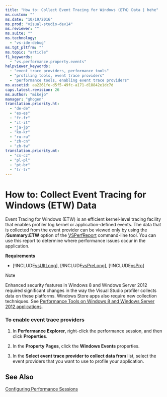 ```yaml
---
title: "How to: Collect Event Tracing for Windows (ETW) Data | hehe"
ms.custom: ""
ms.date: "10/19/2016"
ms.prod: "visual-studio-dev14"
ms.reviewer: ""
ms.suite: ""
ms.technology: 
  - "vs-ide-debug"
ms.tgt_pltfrm: ""
ms.topic: "article"
f1_keywords: 
  - "vs.performance.property.events"
helpviewer_keywords: 
  - "event trace providers, performance tools"
  - "profiling tools, event trace providers"
  - "performance tools, enabling event trace providers"
ms.assetid: aa2261fe-d5f5-49fc-a171-d18842e1dc7d
caps.latest.revision: 26
ms.author: "mikejo"
manager: "ghogen"
translation.priority.ht: 
  - "de-de"
  - "es-es"
  - "fr-fr"
  - "it-it"
  - "ja-jp"
  - "ko-kr"
  - "ru-ru"
  - "zh-cn"
  - "zh-tw"
translation.priority.mt: 
  - "cs-cz"
  - "pl-pl"
  - "pt-br"
  - "tr-tr"
---
```

# How to: Collect Event Tracing for Windows (ETW) Data
Event Tracing for Windows (ETW) is an efficient kernel-level tracing facility that enables profiler log kernel or application-defined events. The data that is collected from the event provider can be viewed only by using the /**Summary:ETW** option of the [VSPerfReport](../profiling/vsperfreport.md) command-line tool. You can use this report to determine where performance issues occur in the application.  
  
 **Requirements**  
  
-   [!INCLUDE[vsUltLong](../code-quality/includes/vsultlong_md.md)], [!INCLUDE[vsPreLong](../code-quality/includes/vsprelong_md.md)], [!INCLUDE[vsPro](../code-quality/includes/vspro_md.md)]  
  
> [!NOTE]
>  Enhanced security features in Windows 8 and Windows Server 2012 required significant changes in the way the Visual Studio profiler collects data on these platforms. Windows Store apps also require new collection techniques. See [Performance Tools on Windows 8 and Windows Server 2012 applications](../profiling/performance-tools-on-windows-8-and-windows-server-2012-applications.md).  
  
### To enable event trace providers  
  
1.  In **Performance Explorer**, right-click the performance session, and then click **Properties**.  
  
2.  In the **Property Pages**, click the **Windows Events** properties.  
  
3.  In the **Select event trace provider to collect data from** list, select the event providers that you want to use to profile your application.  
  
## See Also  
 [Configuring Performance Sessions](../profiling/configuring-performance-sessions.md)